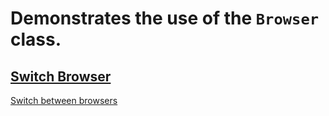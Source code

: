 # Demonstrates the use of the `Browser` class.  

## [Switch Browser](-)
[Switch between browsers](- "c:assertTrue=switchBrowser()")

